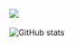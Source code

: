 
<img src="https://github-readme-stats.vercel.app/api/top-langs/?username=MWstudio&layout=compact&count_private=true&include_orgs=true"><br><br>
![GitHub stats](https://github-readme-stats-one-bice.vercel.app/api?username=MWstudio&show_icons=true&include_all_commits=true&hide=stars&count_private=true&include_orgs=true)

